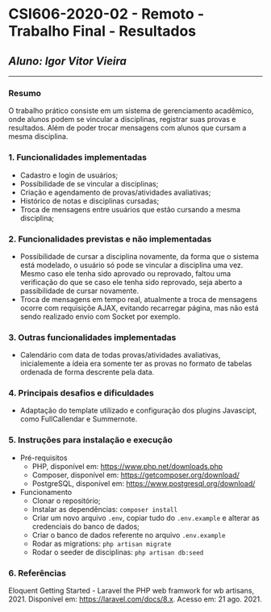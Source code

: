 # **CSI606-2020-02 - Remoto - Trabalho Final - Resultados**
## *Aluno: Igor Vitor Vieira*

--------------

<!-- Este documento tem como objetivo apresentar o projeto desenvolvido, considerando o que foi definido na proposta e o produto final. -->

### Resumo

O trabalho prático consiste em um sistema de gerenciamento acadêmico, onde alunos podem se vincular a disciplinas, registrar suas provas e resultados. Além de poder trocar mensagens com alunos que cursam a mesma disciplina.

### 1. Funcionalidades implementadas
<!-- Descrever as funcionalidades que eram previstas e foram implementas. -->
  - Cadastro e login de usuários;
  - Possibilidade de se vincular a disciplinas;
  - Criação e agendamento de provas/atividades avaliativas;
  - Histórico de notas e disciplinas cursadas;
  - Troca de mensagens entre usuários que estão cursando a mesma disciplina;
  
### 2. Funcionalidades previstas e não implementadas
<!-- Descrever as funcionalidades que eram previstas e não foram implementas, apresentando uma breve justificativa do porquê elas não foram incluídas -->
  - Possibilidade de cursar a disciplina novamente, da forma que o sistema está modelado, o usuário só pode se vincular a disciplina uma vez. Mesmo caso ele tenha sido aprovado ou reprovado, faltou uma verificação do que se caso ele tenha sido reprovado, seja aberto a passibilidade de cursar novamente.
  - Troca de mensagens em tempo real, atualmente a troca de mensagens ocorre com requisiçõe AJAX, evitando recarregar página, mas não está sendo realizado envio com Socket por exemplo.

### 3. Outras funcionalidades implementadas
<!-- Descrever as funcionalidades implementas além daquelas que foram previstas, caso se aplique.  -->
 - Calendário com data de todas provas/atividades avaliativas, inicialemente a ídeia era somente ter as provas no formato de tabelas ordenada de forma descrente pela data.

### 4. Principais desafios e dificuldades
<!-- Descrever os principais desafios encontrados no desenvolvimento do trabalho, quais foram as dificuldades e como elas foram superadas e resolvidas. -->
  - Adaptação do template utilizado e configuração dos plugins Javascipt, como FullCallendar e Summernote.
### 5. Instruções para instalação e execução
<!-- Descrever o que deve ser feito para instalar (ou baixar) a aplicação, o que precisa ser configurando (parâmetros, banco de dados e afins) e como executá-la. -->
  - Pré-requisitos
    - PHP, disponível em: https://www.php.net/downloads.php
    - Composer, disponível em: https://getcomposer.org/download/
    - PostgreSQL, disponível em: https://www.postgresql.org/download/
  - Funcionamento
    - Clonar o repositório;
    - Instalar as dependências: `composer install`
    - Criar um novo arquivo `.env`, copiar tudo do `.env.example` e alterar as credenciais do banco de dados;
    - Criar o banco de dados referente no arquivo `.env.example`
    - Rodar as migrations: `php artisan migrate`
    - Rodar o seeder de disciplinas: `php artisan db:seed`

### 6. Referências
<!-- Referências podem ser incluídas, caso necessário. Utilize o padrão ABNT. -->
 Eloquent Getting Started - Laravel the PHP web framwork for wb artisans, 2021. Disponível em: https://laravel.com/docs/8.x. Acesso em: 21 ago. 2021.


